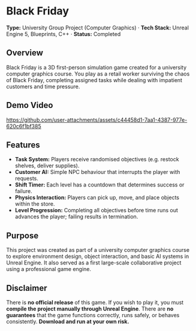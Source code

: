 # **Black Friday**

**Type:** University Group Project (Computer Graphics) · **Tech Stack:** Unreal Engine 5, Blueprints, C++ · **Status:** Completed

## **Overview**

Black Friday is a 3D first-person simulation game created for a university computer graphics course.
You play as a retail worker surviving the chaos of Black Friday, completing assigned tasks while dealing with impatient customers and time pressure.

## **Demo Video**

https://github.com/user-attachments/assets/c44458d1-7aa1-4387-977e-620c6f1bf385

## **Features**

* **Task System:** Players receive randomised objectives (e.g. restock shelves, deliver supplies).
* **Customer AI:** Simple NPC behaviour that interrupts the player with requests.
* **Shift Timer:** Each level has a countdown that determines success or failure.
* **Physics Interaction:** Players can pick up, move, and place objects within the store.
* **Level Progression:** Completing all objectives before time runs out advances the player; failing results in termination.

## **Purpose**

This project was created as part of a university computer graphics course to explore environment design, object interaction, and basic AI systems in Unreal Engine.
It also served as a first large-scale collaborative project using a professional game engine.

## **Disclaimer**

There is **no official release** of this game.
If you wish to play it, you must **compile the project manually through Unreal Engine**.
There are **no guarantees** that the game functions correctly, runs safely, or behaves consistently.
**Download and run at your own risk.**
